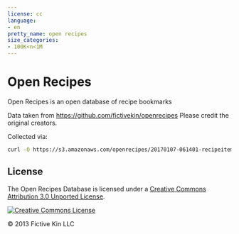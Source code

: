 ```yaml
---
license: cc
language:
- en
pretty_name: open recipes
size_categories:
- 100K<n<1M
---
```


# Open Recipes

Open Recipes is an open database of recipe bookmarks

Data taken from https://github.com/fictivekin/openrecipes
Please credit the original creators. 

Collected via: 

```bash
curl -O https://s3.amazonaws.com/openrecipes/20170107-061401-recipeitems.json.gz
```

## License

The Open Recipes Database is licensed under a <a rel="license" href="http://creativecommons.org/licenses/by/3.0/deed.en_US">Creative Commons Attribution 3.0 Unported License</a>.

<a rel="license" href="http://creativecommons.org/licenses/by/3.0/deed.en_US"><img alt="Creative Commons License" style="border-width:0" src="http://i.creativecommons.org/l/by/3.0/88x31.png" /></a>

© 2013 Fictive Kin LLC